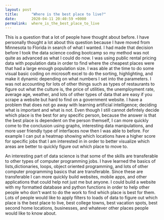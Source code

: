 ```yaml
---
layout: post
title:      "Where is the best place to live?"
date:       2020-04-11 20:40:59 +0000
permalink:  where_is_the_best_place_to_live
---
```



This is a question that a lot of people have thought about before. I have personally thought a lot about this question because I have moved from Minnesota to Florida in search of what I wanted. I had made that decision before I took the data science coding bootcamp so my method was not quite as advanced as what I could do now. I was using public rental pricing data with population data in order to find where the cheapest places were that had a large enough population size. I was able at the time to do some visual basic coding on microsoft excel to do the sorting, highlighting, and make it dynamic depending on what numbers I set into the parameters. I was not accounting for lots of other things such as types of restaurants to figure out what the culture is, the price of utilities, the unemployment rate, average age, weather, and lots of other types of data that are easy if you scrape a website but hard to find on a government website. I have a problem that does not go away with learning artificial intelligence; deciding what is important and what is not. Even though I still cannot defintely decide which place is the best for any specific person, because the answer is that the best place is dependent on the person themself,  I can more quickly come to the conclusion using graphs, interesting data manipulations, and more user friendly type of interfaces now then I was able to before. For example I can put a heatmap showing which locations have a higher score for specific jobs that I am interested in in order to better visualize which areas are better to quickly figure out which place to move to. 

An interesting part of data science is that some of the skills are transferable to other types of computer programming jobs. I have learned the basics of lists,dictionaries, loops, object oriented programming, and lots of other computer programming basics that are transferable. Since these are transferable I can more quickly build websites, mobile apps, and other applications that could help not just me but anyone. I could build a website with my formatted database and python functions in order to help other people who don't want to do the work to find which place is best for them. Lots of people would like to apply filters to loads of data to figure out which place is the best place to live, best college towns, best vacation spots, best second home locations, businesses, and whatever other places people would like to know about.
